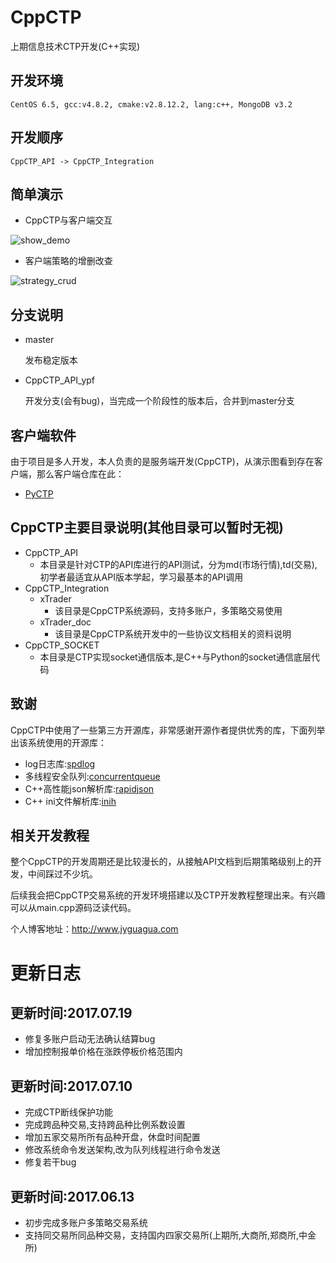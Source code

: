 CppCTP
=========
上期信息技术CTP开发(C++实现)

开发环境
--------

    CentOS 6.5, gcc:v4.8.2, cmake:v2.8.12.2, lang:c++, MongoDB v3.2

开发顺序
--------

    CppCTP_API -> CppCTP_Integration

## 简单演示
* CppCTP与客户端交互

![show_demo](https://user-images.githubusercontent.com/3973297/27087027-80820c0e-5086-11e7-9cf6-0a13a6b0f037.gif)

* 客户端策略的增删改查

![strategy_crud](https://user-images.githubusercontent.com/3973297/27087656-2b05649a-5088-11e7-8a14-58dfc80cdd01.gif)

## 分支说明

* master

  发布稳定版本

* CppCTP_API_ypf

  开发分支(会有bug)，当完成一个阶段性的版本后，合并到master分支

## 客户端软件
  由于项目是多人开发，本人负责的是服务端开发(CppCTP)，从演示图看到存在客户端，那么客户端仓库在此：
  * [PyCTP](https://github.com/yuwangying/PyCTP)

## CppCTP主要目录说明(其他目录可以暂时无视)
* CppCTP_API
  * 本目录是针对CTP的API库进行的API测试，分为md(市场行情),td(交易),初学者最适宜从API版本学起，学习最基本的API调用
* CppCTP_Integration
  * xTrader
    * 该目录是CppCTP系统源码，支持多账户，多策略交易使用
  * xTrader_doc
    * 该目录是CppCTP系统开发中的一些协议文档相关的资料说明
* CppCTP_SOCKET
  * 本目录是CTP实现socket通信版本,是C++与Python的socket通信底层代码

## 致谢
CppCTP中使用了一些第三方开源库，非常感谢开源作者提供优秀的库，下面列举出该系统使用的开源库：
* log日志库:[spdlog](https://github.com/gabime/spdlog)
* 多线程安全队列:[concurrentqueue](https://github.com/cameron314/concurrentqueue)
* C++高性能json解析库:[rapidjson](https://github.com/miloyip/rapidjson)
* C++ ini文件解析库:[inih](https://github.com/jtilly/inih)

## 相关开发教程
整个CppCTP的开发周期还是比较漫长的，从接触API文档到后期策略级别上的开发，中间踩过不少坑。

后续我会把CppCTP交易系统的开发环境搭建以及CTP开发教程整理出来。有兴趣可以从main.cpp源码泛读代码。

个人博客地址：http://www.jyguagua.com

更新日志
===
## 更新时间:2017.07.19
* 修复多账户启动无法确认结算bug
* 增加控制报单价格在涨跌停板价格范围内

## 更新时间:2017.07.10
* 完成CTP断线保护功能
* 完成跨品种交易,支持跨品种比例系数设置
* 增加五家交易所所有品种开盘，休盘时间配置
* 修改系统命令发送架构,改为队列线程进行命令发送
* 修复若干bug


## 更新时间:2017.06.13

* 初步完成多账户多策略交易系统
* 支持同交易所同品种交易，支持国内四家交易所(上期所,大商所,郑商所,中金所)
